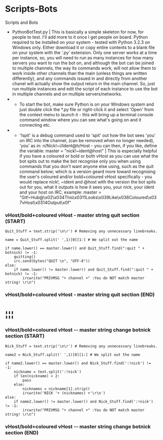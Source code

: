 # Scripts-Bots
Scripts and Bots

* PythonBotTest.py | This is basically a simple skeleton for now, for people to test.  I'll add more to it once I get people on board.  Python required to be installed on your system - tested with Python 3.2.3 on Windows only.  Either download it or copy entire contents to a blank file on your system with the '.py' extension.  Only one server works at a time per instance, so, you will need to run as many instances for how many servers you want to run the bot on, and although the bot can be joined to multiple channels, the way its commands work, will not allow them to work inside other channels than the main (unless things are written differently), and any commands issued in and directly from another chanel will actually show the output return in the main channel.  So, just run multiple instances and edit the script of each instance to use the bot in multiple channels and on multiple servers/networks.
* - To start the bot, make sure Python is on your Windows system and just double click the *.py file or right-click it and select 'Open' from the context menu to launch it - this will bring up a terminal console command window where you can see what's going on and it connecting etc.
* - '!spit' is a debug command used to 'spit' out how the bot sees 'you' on IRC into the channel, (can be removed when no longer needed), 'you' as in: n/Nick!~i/Ident@h/Host - you can then, if you like, define the variable: master = "nick!~ident@host" | This is especially helpful if you have a coloured or bold or both vHost as you can use what the bot spits out to make the bot recognise only you when using commands that you don't want anyone else using, such as the quit command below; which is a version geard more toward recognising the user's coloured and/or bold+coloured vHost specifically - you would replace nick!, ~ident and @host with the version the bot spits out for you, what it outputs is how it sees you, your nick, your ident and your host on IRC, example: master = "Git!~Hub@\x02\x034This\x0311Looks\x039Like\x036Coloured\x037vHost\x0314Output\x0f"
### vHost/bold+coloured vHost - master string quit section (START) ###

    Quit_Stuff = text.strip('\n\r') # Removing any unnecessary linebreaks.

    name = Quit_Stuff.split(' ',1)[0][1:] # We split out the name

    if name.lower() == master.lower() and Quit_Stuff.find(":quit " + botnick) != -1:
        quitting()
        irc.send(bytes("QUIT \n", "UTF-8"))
    else:
        if name.lower() != master.lower() and Quit_Stuff.find(":quit " + botnick) != -1:
            ircwrite("PRIVMSG "+ channel +" :You do NOT match master string! \r\n")

### vHost/bold+coloured vHost - master string quit section (END) ###


# ¦¦¦ #


### vHost/bold+coloured vHost -- master string change botnick section (START) ###

    Nick_Stuff = text.strip('\n\r') # Removing any unnecessary linebreaks.

    name2 = Nick_Stuff.split(' ',1)[0][1:] # We split out the name

    if name2.lower() == master.lower() and Nick_Stuff.find(':!nick') != -1:
        nickname = text.split(':!nick')
        if len(nickname) < 2:
            pass
        else:
            nicknames = nickname[1].strip()
            ircwrite('NICK '+ (nicknames) +'\r\n')
    else:
        if name2.lower() != master.lower() and Nick_Stuff.find(':!nick') != -1:
            ircwrite("PRIVMSG "+ channel +" :You do NOT match master string! \r\n")

### vHost/bold+coloured vHost -- master string change botnick section (END) ###
